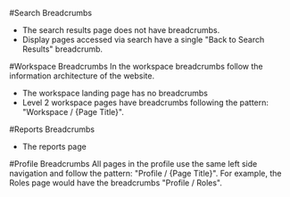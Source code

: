 #Search Breadcrumbs
* The search results page does not have breadcrumbs. 
* Display pages accessed via search have a single "Back to Search Results" breadcrumb.

#Workspace Breadcrumbs
In the workspace breadcrumbs follow the information architecture of the website.
* The workspace landing page has no breadcrumbs
* Level 2 workspace pages have breadcrumbs following the pattern: "Workspace / {Page Title}".   

#Reports Breadcrumbs
* The reports page

#Profile Breadcrumbs
All pages in the profile use the same left side navigation and follow the pattern: "Profile / {Page Title}".  For example, the Roles page would have the breadcrumbs "Profile / Roles".


